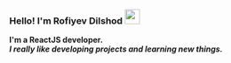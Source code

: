 ### Hello! I'm Rofiyev Dilshod <img src="https://media.giphy.com/media/hvRJCLFzcasrR4ia7z/giphy.gif" width="27px" />

<b>I'm a ReactJS developer.</b> <br />
<i><b>I really like developing projects and learning new things.</b></i>
